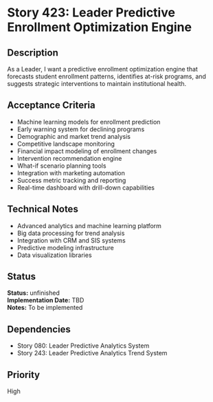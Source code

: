 # Story 423: Leader Predictive Enrollment Optimization Engine

## Description
As a Leader, I want a predictive enrollment optimization engine that forecasts student enrollment patterns, identifies at-risk programs, and suggests strategic interventions to maintain institutional health.

## Acceptance Criteria
- Machine learning models for enrollment prediction
- Early warning system for declining programs
- Demographic and market trend analysis
- Competitive landscape monitoring
- Financial impact modeling of enrollment changes
- Intervention recommendation engine
- What-if scenario planning tools
- Integration with marketing automation
- Success metric tracking and reporting
- Real-time dashboard with drill-down capabilities

## Technical Notes
- Advanced analytics and machine learning platform
- Big data processing for trend analysis
- Integration with CRM and SIS systems
- Predictive modeling infrastructure
- Data visualization libraries


## Status
**Status:** unfinished  
**Implementation Date:** TBD  
**Notes:** To be implemented
## Dependencies
- Story 080: Leader Predictive Analytics System
- Story 243: Leader Predictive Analytics Trend System

## Priority
High